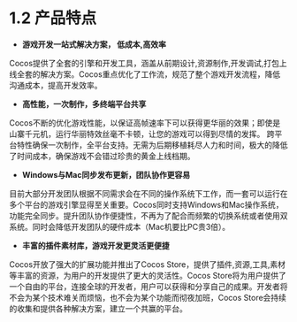 # 1.2 产品特点



- **游戏开发一站式解决方案， 低成本,高效率**

Cocos提供了全套的引擎和开发工具，涵盖从前期设计,资源制作,开发调试,打包上线全套的解决方案。Cocos重点优化了工作流，规范了整个游戏开发流程，降低沟通成本，提高开发效率。

- **高性能，一次制作，多终端平台共享**

Cocos不断的优化游戏性能，以保证高帧速率下可以获得更华丽的效果；即使是山寨千元机，运行华丽特效丝毫不卡顿，让您的游戏可以得到尽情的发挥。
跨平台特性确保一次制作，全平台支持。无需为后期移植耗尽人力和时间，极大的降低了时间成本，确保游戏不会错过珍贵的黄金上线档期。

- **Windows与Mac同步发布更新，团队协作更容易**

目前大部分开发团队根据不同需求会在不同的操作系统下工作，而一套可以运行在多个平台的游戏引擎显得至关重要。Cocos同时支持Windows和Mac操作系统，功能完全同步。提升团队协作便捷性，不再为了配合而频繁的切换系统或者使用双系统。同时会降低开发团队的硬件成本（Mac机要比PC贵3倍）。

- **丰富的插件素材库，游戏开发更灵活更便捷**

Cocos开放了强大的扩展功能并推出了Cocos Store，提供了插件,资源,工具,素材等丰富的资源，为用户的开发提供了更大的灵活性。Cocos Store将为用户提供了一个自由的平台，连接全球的开发者，用户可以获得和分享自己的成果。开发者将不会为某个技术难关而烦恼，也不会为某个功能而彻夜加班，Cocos Store会持续的收集和提供各种解决方案，建立一个共赢的平台。


